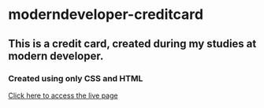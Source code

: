 # moderndeveloper-creditcard

## This is a credit card, created during my studies at modern developer.
### Created using only CSS and HTML

[Click here to access the live page](http://jumaxbrian.github.io/moderndeveloper-creditcard/)